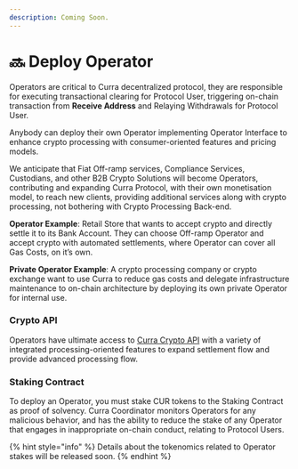 ```yaml
---
description: Coming Soon.
---
```


# 🔜 Deploy Operator

Operators are critical to Curra decentralized protocol, they are responsible for executing transactional clearing for Protocol User, triggering on-chain transaction from **Receive Address** and Relaying Withdrawals for Protocol User.

Anybody can deploy their own Operator implementing Operator Interface to enhance crypto processing with consumer-oriented features and pricing models.

We anticipate that Fiat Off-ramp services, Compliance Services, Custodians, and other B2B Crypto Solutions will become Operators, contributing and expanding Curra Protocol, with their own monetisation model, to reach new clients, providing additional services along with crypto processing, not bothering with Crypto Processing Back-end.

**Operator Example**: Retail Store that wants to accept crypto and directly settle it to its Bank Account. They can choose Off-ramp Operator and accept crypto with automated settlements, where Operator can cover all Gas Costs, on it’s own.

**Private Operator Example**: A crypto processing company or crypto exchange want to use Curra to reduce gas costs and delegate infrastructure maintenance to on-chain architecture by deploying its own private Operator for internal use.

### Crypto API

Operators have ultimate access to [Curra Crypto API](curra-crypto-api.md) with a variety of integrated processing-oriented features to expand settlement flow and provide advanced processing flow.

### Staking Contract

To deploy an Operator, you must stake CUR tokens to the Staking Contract as proof of solvency. Curra Coordinator monitors Operators for any malicious behavior, and has the ability to reduce the stake of any Operator that engages in inappropriate on-chain conduct, relating to Protocol Users.

{% hint style="info" %}
Details about the tokenomics related to Operator stakes will be released soon.
{% endhint %}
